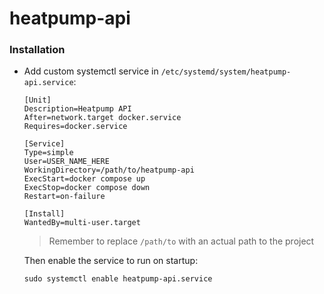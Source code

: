 # heatpump-api

### Installation

- Add custom systemctl service in `/etc/systemd/system/heatpump-api.service`:

  ```
  [Unit]
  Description=Heatpump API
  After=network.target docker.service
  Requires=docker.service

  [Service]
  Type=simple
  User=USER_NAME_HERE
  WorkingDirectory=/path/to/heatpump-api
  ExecStart=docker compose up
  ExecStop=docker compose down
  Restart=on-failure

  [Install]
  WantedBy=multi-user.target
  ```

  > Remember to replace `/path/to` with an actual path to the project

  Then enable the service to run on startup:

  ```
  sudo systemctl enable heatpump-api.service
  ```
